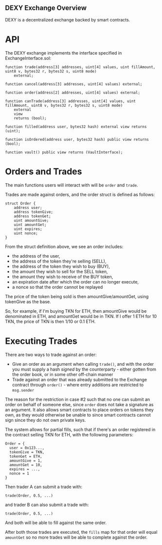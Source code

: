 DEXY Exchange Overview
---

DEXY is a decentralized exchange backed by smart contracts.

API
===

The DEXY exchange implements the interface specified in ExchangeInterface.sol:


```Solidity
function trade(address[3] addresses, uint[4] values, uint fillAmount, uint8 v, bytes32 r, bytes32 s, uint8 mode)
    external;

function cancel(address[3] addresses, uint[4] values) external;

function order(address[2] addresses, uint[4] values) external;

function canTrade(address[3] addresses, uint[4] values, uint fillAmount, uint8 v, bytes32 r, bytes32 s, uint8 mode)
    external
    view
    returns (bool);

function filled(address user, bytes32 hash) external view returns (uint);

function isOrdered(address user, bytes32 hash) public view returns (bool);

function vault() public view returns (VaultInterface);
```

Orders and Trades
===

The main functions users will interact with will be `order` and `trade`.

Trades are made against orders, and the order struct is defined as follows:

```Solidity
struct Order {
    address user;
    address tokenGive;
    address tokenGet;
    uint amountGive;
    uint amountGet;
    uint expires;
    uint nonce;
}
```

From the struct definition above, we see an order includes:

* the address of the user,
* the address of the token they're selling (SELL),
* the address of the token they wish to buy (BUY),
* the amount they wish to sell for the SELL token,
* the amount they wish to receive of the BUY token,
* an expiration date after which the order can no longer execute,
* a nonce so that the order cannot be replayed

The price of the token being sold is then amountGive/amountGet, using tokenGive as the base.

So, for example, if I'm buying TKN for ETH, then amountGive would be
denominated in ETH, and amountGet would be in TKN. If I offer 1 ETH for 10 TKN,
the price of TKN is then 1/10 or 0.1 ETH.

Executing Trades
===

There are two ways to trade against an order:

* Give an order as an argument when calling `trade()`, and with the order you
must supply a hash *signed* by the counterparty - either gotten from the order
book, or in some other off-chain manner
* Trade against an order that was already submitted to the Exchange contract
through `order()` - where entry additions are restricted to `msg.sender`

The reason for the restriction in case #2 such that no one can submit an order
on behalf of someone else, since `order` does not take a signature as an
argument. It also allows smart contracts to place orders on tokens they own, as
they would otherwise be unable to since smart contracts cannot sign since they
do not own private keys.


The system allows for partial fills, such that if there's an order registered
in the contract selling TKN for ETH, with the following parameters:


```
Order = {
  user = 0x123...,
  tokenGive = TKN,
  tokenGet = ETH,
  amountGive = 1,
  amountGet = 10,
  expires = ...,
  nonce = 1
}
```

Then trader A can submit a trade with:

`trade(Order, 0.5, ...)`

and trader B can also submit a trade with:

`trade(Order, 0.5, ...)`

And both will be able to fill against the same order.

After both those trades are executed, the `fills` map for that order will equal
`amountGet` so no more trades will be able to complete against the order.

